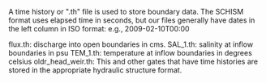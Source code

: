 A time history or ".th" file is used to store boundary data. The SCHISM format uses elapsed time in seconds, but our files generally have dates in the left column in ISO format: e.g., 2009-02-10T00:00

flux.th: discharge into open boundaries in cms.
SAL_1.th: salinity at inflow boundaries in psu
TEM_1.th: temperature at inflow boundaries in degrees celsius
oldr_head_weir.th: This and other gates that have time histories are stored in the appropriate hydraulic structure format.



